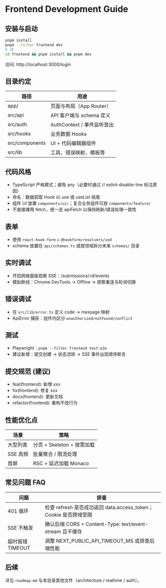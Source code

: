 # Frontend Development Guide

## 安装与启动
```bash
pnpm install
pnpm --filter frontend dev
# 或
cd frontend && pnpm install && pnpm dev
```
访问: http://localhost:3000/login

## 目录约定
| 路径 | 用途 |
| ---- | ---- |
| app/ | 页面与布局（App Router） |
| src/api | API 客户端与 schema 定义 |
| src/auth | AuthContext / 事件监听登出 |
| src/hooks | 业务数据 Hooks |
| src/components | UI + 代码编辑器组件 |
| src/lib | 工具、错误映射、模板等 |

## 代码风格
- TypeScript 严格模式；避免 any（必要时通过 // eslint-disable-line 标注原因）
- 命名：数据获取 Hook 以 use<Resource> 或 use<Resource>List 结尾
- 组件 UI 放置 `components/ui/`；复合业务组件可放 `components/feature/`
- 不直接裸用 fetch，统一走 apiFetch 以保持刷新/错误处理一致性

## 表单
- 使用 `react-hook-form` + `@hookform/resolvers/zod`
- schema 放置在 `api/schemas.ts` 或按领域拆分未来 `schemas/` 目录

## 实时调试
- 开启网络面板观察 SSE：/submissions/:id/events
- 模拟断线：Chrome DevTools -> Offline -> 观察重连与轮询切换

## 错误调试
- 在 `src/lib/error.ts` 定义 code -> message 映射
- ApiError 捕获：组件内区分 `unauthorized/notFound/conflict`

## 测试
- Playwright：`pnpm --filter frontend test:e2e`
- 建议新增：提交创建 -> 状态流转 -> SSE 事件出现顺序断言

## 提交规范 (建议)
- feat(frontend): 新增 xxx
- fix(frontend): 修复 xxx
- docs(frontend): 更新文档
- refactor(frontend): 重构不改行为

## 性能优化点
| 场景 | 策略 |
| ---- | ---- |
| 大型列表 | 分页 + Skeleton + 按需加载 |
| SSE 高频 | 批量聚合 / 限流处理 | 
| 首屏 | RSC + 延迟加载 Monaco | 

## 常见问题 FAQ
| 问题 | 排查 |
| ---- | ---- |
| 401 循环 | 检查 refresh 是否成功返回 data.access_token；Cookie 是否跨域受限 |
| SSE 不触发 | 确认后端 CORS + Content-Type: text/event-stream 且不缓存 |
| 超时报错 TIMEOUT | 调整 NEXT_PUBLIC_API_TIMEOUT_MS 或排查后端性能 |

## 后续
详见 `roadmap.md` 与本目录其他文件（architecture / realtime / auth）。
